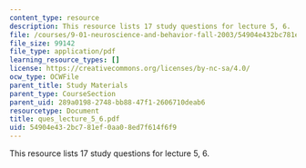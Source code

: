 ```yaml
---
content_type: resource
description: This resource lists 17 study questions for lecture 5, 6.
file: /courses/9-01-neuroscience-and-behavior-fall-2003/54904e432bc781ef0aa08ed7f614f6f9_ques_lecture_5_6.pdf
file_size: 99142
file_type: application/pdf
learning_resource_types: []
license: https://creativecommons.org/licenses/by-nc-sa/4.0/
ocw_type: OCWFile
parent_title: Study Materials
parent_type: CourseSection
parent_uid: 289a0198-2748-bb88-47f1-2606710deab6
resourcetype: Document
title: ques_lecture_5_6.pdf
uid: 54904e43-2bc7-81ef-0aa0-8ed7f614f6f9
---
```

This resource lists 17 study questions for lecture 5, 6.